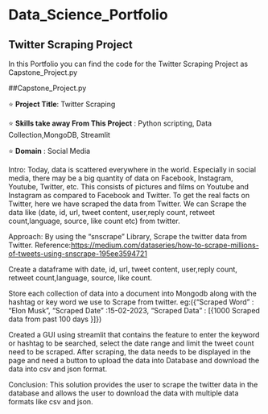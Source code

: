 # Data_Science_Portfolio

## Twitter Scraping Project

In this Portfolio you can find the code for the Twitter Scraping Project as Capstone_Project.py

##Capstone_Project.py

:star: **Project Title**: Twitter Scraping 

:star: **Skills take away From This Project** : Python scripting, Data Collection,MongoDB, Streamlit

:star: **Domain** : Social Media

Intro:
  Today, data is scattered everywhere in the world. 
  Especially in social media, there may be a big quantity of data on Facebook, Instagram, Youtube, Twitter, etc. 
  This consists of pictures and films on Youtube and Instagram as compared to Facebook and Twitter. 
  To get the real facts on Twitter, here we have scraped the data from Twitter. 
  We can Scrape the data like (date, id, url, tweet content, user,reply count, retweet count,language, source, like count etc) from twitter.
  

Approach:
  By using the “snscrape” Library, Scrape the twitter data from Twitter. 
  Reference:https://medium.com/dataseries/how-to-scrape-millions-of-tweets-using-snscrape-195ee3594721
  
  Create a dataframe with date, id, url, tweet content, user,reply count, retweet count,language, source, like count.
  
  Store each collection of data into a document into Mongodb along with the hashtag or key word we use to  Scrape from twitter. 
  eg:({“Scraped Word”            : “Elon Musk”,
        “Scraped Date”             :15-02-2023,
        “Scraped Data”             : [{1000  Scraped data from past 100 days }]})
        
  Created a GUI using streamlit that contains the feature to enter the keyword or hashtag to be searched, select the date range and limit the tweet count need to be     scraped. 
  After scraping, the data needs to be displayed in the page and need a button to upload the data into Database and download the data into csv and json format.

Conclusion:
  This solution provides the user to scrape the twitter data in the database and allows the user to download the data with multiple data formats like csv and json.


